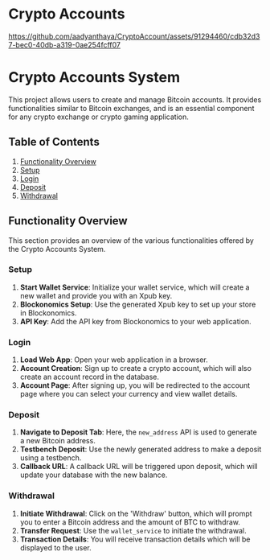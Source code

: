 # Crypto Accounts 



https://github.com/aadyanthaya/CryptoAccount/assets/91294460/cdb32d37-bec0-40db-a319-0ae254fcff07









# Crypto Accounts System

This project allows users to create and manage Bitcoin accounts. It provides functionalities similar to Bitcoin exchanges, and is an essential component for any crypto exchange or crypto gaming application.

## Table of Contents

1. [Functionality Overview](#functionality-overview)
2. [Setup](#setup)
3. [Login](#login)
4. [Deposit](#deposit)
5. [Withdrawal](#withdrawal)

## Functionality Overview

This section provides an overview of the various functionalities offered by the Crypto Accounts System.

### Setup

1. **Start Wallet Service**: Initialize your wallet service, which will create a new wallet and provide you with an Xpub key.
2. **Blockonomics Setup**: Use the generated Xpub key to set up your store in Blockonomics.
3. **API Key**: Add the API key from Blockonomics to your web application.

### Login

1. **Load Web App**: Open your web application in a browser.
2. **Account Creation**: Sign up to create a crypto account, which will also create an account record in the database.
3. **Account Page**: After signing up, you will be redirected to the account page where you can select your currency and view wallet details.

### Deposit

1. **Navigate to Deposit Tab**: Here, the `new_address` API is used to generate a new Bitcoin address.
2. **Testbench Deposit**: Use the newly generated address to make a deposit using a testbench.
3. **Callback URL**: A callback URL will be triggered upon deposit, which will update your database with the new balance.

### Withdrawal

1. **Initiate Withdrawal**: Click on the 'Withdraw' button, which will prompt you to enter a Bitcoin address and the amount of BTC to withdraw.
2. **Transfer Request**: Use the `wallet_service` to initiate the withdrawal.
3. **Transaction Details**: You will receive transaction details which will be displayed to the user.


